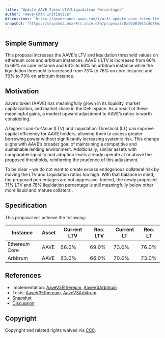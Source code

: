 ```yaml
---
title: "Update AAVE Token LTV/Liquidation Percentages"
author: "Aave-Chan Initiative"
discussions: "https://governance.aave.com/t/arfc-update-aave-token-ltv-liquidation-percentages/20973"
snapshot: "https://snapshot.box/#/s:aave.eth/proposal/0x50d01665cddf8ea977051cf6de8534cd37b107be52e863e168a8ece2ea4b544f"
---
```


## Simple Summary

This proposal increases the AAVE's LTV and liquidation threshold values on ethereum core and arbitrum instances.
AAVE's LTV is increased from 66% to 69% on core instance and 63% to 66% on arbitrum instance while the liquidation threshold is increased from 73% to 76% on core instance and 70% to 73% on arbitrum instance.

## Motivation

Aave’s token (AAVE) has meaningfully grown in its liquidity, market capitalization, and market share in the DeFi space. As a result of these meaningful gains, a modest upward adjustment to AAVE’s ratios is worth considering.

A higher Loan-to-Value (LTV) and Liquidation Threshold (LT) can improve capital efficiency for AAVE holders, allowing them to access greater borrowing power without significantly increasing systemic risk. This change aligns with AAVE’s broader goal of maintaining a competitive and sustainable lending environment. Additionally, similar assets with comparable liquidity and adoption levels already operate at or above the proposed thresholds, reinforcing the prudence of this adjustment.

To be clear – we do not want to create excess endogenous collateral risk by moving the LTV and Liquidation ratios too high. With that balance in mind, the proposed percentages are not aggressive. Indeed, the newly proposed 71% LTV and 78% liquidation percentage is still meaningfully below other more liquid and mature collateral.

## Specification

This proposal will achieve the following:

| Instance      | Asset | Current LTV | Rec. LTV | Current LT | Rec. LT |
| ------------- | ----- | ----------- | -------- | ---------- | ------- |
| Ethereum Core | AAVE  | 66.0%       | 69.0%    | 73.0%      | 76.0%   |
| Arbitrum      | AAVE  | 63.0%       | 66.0%    | 70.0%      | 73.0%   |

## References

- Implementation: [AaveV3Ethereum](https://github.com/bgd-labs/aave-proposals-v3/blob/main/src/20250218_Multi_UpdateAAVETokenLTVLiquidationPercentages/AaveV3Ethereum_UpdateAAVETokenLTVLiquidationPercentages_20250218.sol), [AaveV3Arbitrum](https://github.com/bgd-labs/aave-proposals-v3/blob/main/src/20250218_Multi_UpdateAAVETokenLTVLiquidationPercentages/AaveV3Arbitrum_UpdateAAVETokenLTVLiquidationPercentages_20250218.sol)
- Tests: [AaveV3Ethereum](https://github.com/bgd-labs/aave-proposals-v3/blob/main/src/20250218_Multi_UpdateAAVETokenLTVLiquidationPercentages/AaveV3Ethereum_UpdateAAVETokenLTVLiquidationPercentages_20250218.t.sol), [AaveV3Arbitrum](https://github.com/bgd-labs/aave-proposals-v3/blob/main/src/20250218_Multi_UpdateAAVETokenLTVLiquidationPercentages/AaveV3Arbitrum_UpdateAAVETokenLTVLiquidationPercentages_20250218.t.sol)
- [Snapshot](https://snapshot.box/#/s:aave.eth/proposal/0x50d01665cddf8ea977051cf6de8534cd37b107be52e863e168a8ece2ea4b544f)
- [Discussion](https://governance.aave.com/t/arfc-update-aave-token-ltv-liquidation-percentages/20973)

## Copyright

Copyright and related rights waived via [CC0](https://creativecommons.org/publicdomain/zero/1.0/).
